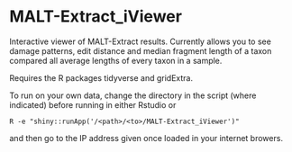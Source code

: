 # MALT-Extract_iViewer

Interactive viewer of MALT-Extract results. Currently allows you to see damage patterns, edit distance and median fragment length of a taxon compared all average lengths of every taxon in a sample.

Requires the R packages tidyverse and gridExtra.

To run on your own data, change the directory in the script (where indicated) before running in either Rstudio or 

```
R -e "shiny::runApp('/<path>/<to>/MALT-Extract_iViewer')"
```

and then go to the IP address given once loaded in your internet browers.
